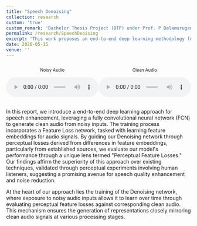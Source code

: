 ```yaml
---
title: "Speech Denoising"
collection: research
custom: 'true'
custom_remark: 'Bachelor Thesis Project (BTP) under Prof. P Balamurugan (IIT Bombay)'
permalink: /research/SpeechDeoising
excerpt: 'This work proposes an end-to-end deep learning methodology for speech enhancement, employing a fully convolutional neural network (FCN) guided by perceptual feature losses for generating clean audio from noisy inputs. The approach emphasizes the training of the Denoising network to preserve intricate details at multiple layers through another network, FeatureLoss Net.'
date: 2020-05-15
venue: ''
---
```


<style>

/* Style the counter cards */
.card {
<!--   box-shadow: 0 4px 8px 0 rgba(0, 0, 0, 0.2); /* this adds the "card" effect */ -->
  padding: 16px;
<!--   text-align: center; -->
<!--   background-color: #f1f1f1; -->
}

a:link {
  text-decoration: none;
}
</style>


<div class="card" style="display: flex; text-align: center;">

  <div style="width: 50%;">
    <p style="font-size: smaller;">Noisy Audio</p>
    <audio controls style="width: 100%;">
      <source src="/mp3files/noisy1.mp4" type="audio/mp3">
      Your browser does not support the audio tag.
    </audio>
  </div>

  <div style="width: 50%;">
    <p style="font-size: smaller;">Clean Audio</p>
    <audio controls style="width: 100%;">
      <source src="/mp3files/clean1.mp4" type="audio/mp3">
      Your browser does not support the audio tag.
    </audio>
  </div>

</div>

<br>

In this report, we introduce a end-to-end deep learning approach for speech enhancement, leveraging a fully convolutional neural network (FCN) to generate clean audio from noisy inputs. The training process incorporates a Feature Loss network, tasked with learning feature embeddings for audio signals. By guiding our Denoising network through perceptual losses derived from differences in feature embeddings, particularly from established sources, we evaluate our model's performance through a unique lens termed "Perceptual Feature Losses." Our findings affirm the superiority of this approach over existing techniques, validated through perceptual experiments involving human listeners, suggesting a promising avenue for speech quality enhancement and noise reduction.

At the heart of our approach lies the training of the Denoising network, where exposure to noisy audio inputs allows it to learn over time through evaluating perceptual feature losses against corresponding clean audio. This mechanism ensures the generation of representations closely mirroring clean audio signals at various processing stages.